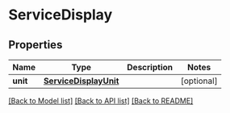 # ServiceDisplay

## Properties
Name | Type | Description | Notes
------------ | ------------- | ------------- | -------------
**unit** | [**ServiceDisplayUnit**](ServiceDisplayUnit.md) |  | [optional] 

[[Back to Model list]](../README.md#documentation-for-models) [[Back to API list]](../README.md#documentation-for-api-endpoints) [[Back to README]](../README.md)



